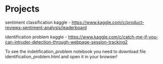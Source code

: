 # Projects

sentiment classification kaggle - https://www.kaggle.com/c/product-reviews-sentiment-analysis/leaderboard
 
identification problem kaggle - https://www.kaggle.com/c/catch-me-if-you-can-intruder-detection-through-webpage-session-tracking2

To see the indetification_problem notebook you need to download file identification_problem.html and open it in your browser!
